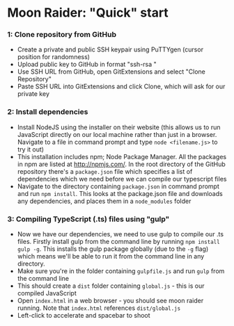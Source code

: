 # Moon Raider: "Quick" start

### 1: Clone repository from GitHub

 - Create a private and public SSH keypair using PuTTYgen (cursor position for randomness)
 - Upload public key to GitHub in format "ssh-rsa <key with line breaks removed>"
 - Use SSH URL from GitHub, open GitExtensions and select "Clone Repository"
 - Paste SSH URL into GitExtensions and click Clone, which will ask for our private key
	
### 2: Install dependencies

 - Install NodeJS using the installer on their website (this allows us to run JavaScript directly on our local machine rather than just in a browser. Navigate to a file in command prompt and type `node <filename.js>` to try it out)
 - This installation includes npm; Node Package Manager. All the packages in npm are listed at http://npmjs.com/. In the root directory of the GitHub repository there's a `package.json` file which specifies a list of dependencies which we need before we can compile our typescript files
- Navigate to the directory containing `package.json` in command prompt and run `npm install`. This looks at the package.json file and downloads any dependencies, and places them in a `node_modules` folder

### 3: Compiling TypeScript (.ts) files using "gulp"

 - Now we have our dependencies, we need to use gulp to compile our .ts files. Firstly install gulp from the command line by running `npm install gulp -g`. This installs the gulp package globally (due to the `-g` flag) which means we'll be able to run it from the command line in any directory.
 - Make sure you're in the folder containing `gulpfile.js` and run `gulp` from the command line 
 - This should create a `dist` folder containing `global.js` - this is our compiled JavaScript 
 - Open `index.html` in a web browser - you should see moon raider running. Note that `index.html` references `dist/global.js`
 - Left-click to accelerate and spacebar to shoot 
